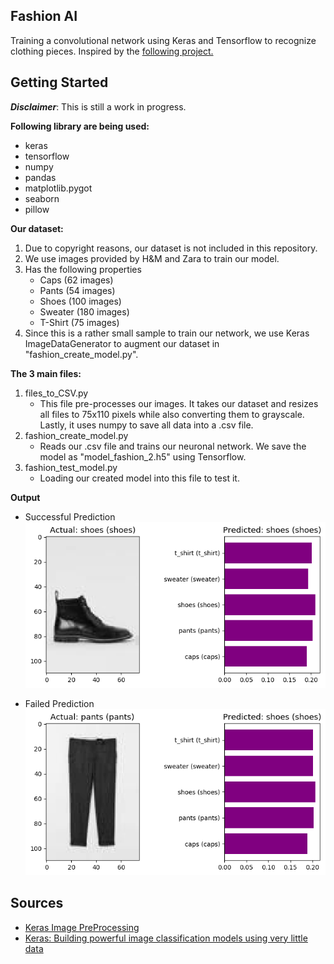 Fashion AI
------------


Training a convolutional network using Keras and Tensorflow to recognize clothing pieces. Inspired by the [following project.](https://github.com/jasminevasandani/know-your-ai)

Getting Started
------------

***Disclaimer***: This is still a work in progress. 

**Following library are being used:**
* keras
* tensorflow
* numpy
* pandas
* matplotlib.pygot
* seaborn
* pillow

**Our dataset:**
1. Due to copyright reasons, our dataset is not included in this repository.
2. We use images provided by H&M and Zara to train our model.
3. Has the following properties
    * Caps (62 images)
    * Pants (54 images)
    * Shoes (100 images)
    * Sweater (180 images)
    * T-Shirt (75 images)
4. Since this is a rather small sample to train our network, we use Keras ImageDataGenerator to augment our dataset in "fashion_create_model.py".
    


**The 3 main files:**
1. files_to_CSV.py
    * This file pre-processes our images. It takes our dataset and resizes all files to 75x110 pixels while also converting them to grayscale. Lastly, it uses numpy to save all data into a .csv file.
2. fashion_create_model.py
    * Reads our .csv file and trains our neuronal network. We save the model as "model_fashion_2.h5" using Tensorflow.
3. fashion_test_model.py
    * Loading our created model into this file to test it.

**Output**

- Successful Prediction
![Alt text](images/predictions/prediction_80.png "Output 1")

- Failed Prediction
![Alt text](images/predictions/prediction_54.png "Output 2")

Sources
------------
- [Keras Image PreProcessing](https://keras.io/preprocessing/image/)
- [Keras: Building powerful image classification models using very little data](#https://blog.keras.io/building-powerful-image-classification-models-using-very-little-data.html)



